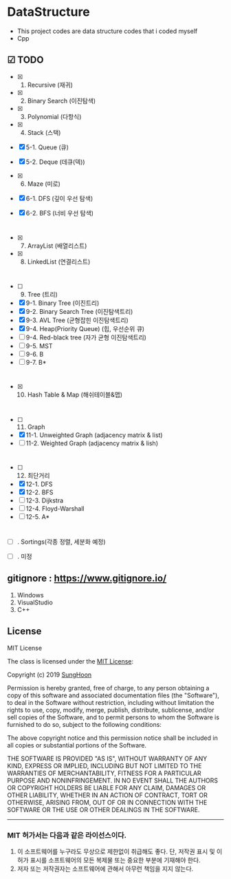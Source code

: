 # DataStructure
- This project codes are data structure codes that i coded myself
- Cpp

## ☑ TODO
- [x] 1. Recursive (재귀)
- [x] 2. Binary Search (이진탐색)
- [x] 3. Polynomial (다항식)
- [x] 4. Stack (스택)  
- [x] 5-1. Queue (큐)
- [x] 5-2. Deque (데큐(덱))
  
- [x] 6. Maze (미로)
- [x] 6-1. DFS (깊이 우선 탐색)
- [x] 6-2. BFS (너비 우선 탐색)
#
- [x] 7. ArrayList (배열리스트)
- [x] 8. LinkedList (연결리스트)
#
- [ ] 9. Tree (트리)
- [x] 9-1. Binary Tree (이진트리)
- [x] 9-2. Binary Search Tree (이진탐색트리)
- [x] 9-3. AVL Tree (균형잡힌 이진탐색트리)
- [x] 9-4. Heap(Priority Queue) (힙, 우선순위 큐)
- [ ] 9-4. Red-black tree (자가 균형 이진탐색트리)
- [ ] 9-5. MST
- [ ] 9-6. B
- [ ] 9-7. B*
#
- [x] 10. Hash Table & Map (해쉬테이블&맵)
#
- [ ] 11. Graph
- [x] 11-1. Unweighted Graph (adjacency matrix & list)
- [ ] 11-2. Weighted Graph (adjacency matrix & lish)
#
- [ ] 12. 최단거리
- [x] 12-1. DFS
- [x] 12-2. BFS
- [ ] 12-3. Dijkstra
- [ ] 12-4. Floyd-Warshall
- [ ] 12-5. A*
#
- [ ] . Sortings(각종 정렬, 세분화 예정)
- [ ] . 미정



## gitignore : https://www.gitignore.io/
1. Windows
2. VisualStudio
3. C++

## License

MIT License

The class is licensed under the [MIT License](http://opensource.org/licenses/MIT):

Copyright (c) 2019 [SungHoon](https://github.com/610ksh)

Permission is hereby granted, free of charge, to any person obtaining a copy
of this software and associated documentation files (the "Software"), to deal
in the Software without restriction, including without limitation the rights
to use, copy, modify, merge, publish, distribute, sublicense, and/or sell
copies of the Software, and to permit persons to whom the Software is
furnished to do so, subject to the following conditions:

The above copyright notice and this permission notice shall be included in all
copies or substantial portions of the Software.

THE SOFTWARE IS PROVIDED "AS IS", WITHOUT WARRANTY OF ANY KIND, EXPRESS OR
IMPLIED, INCLUDING BUT NOT LIMITED TO THE WARRANTIES OF MERCHANTABILITY,
FITNESS FOR A PARTICULAR PURPOSE AND NONINFRINGEMENT. IN NO EVENT SHALL THE
AUTHORS OR COPYRIGHT HOLDERS BE LIABLE FOR ANY CLAIM, DAMAGES OR OTHER
LIABILITY, WHETHER IN AN ACTION OF CONTRACT, TORT OR OTHERWISE, ARISING FROM,
OUT OF OR IN CONNECTION WITH THE SOFTWARE OR THE USE OR OTHER DEALINGS IN THE
SOFTWARE.

---
### MIT 허가서는 다음과 같은 라이선스이다.
1. 이 소프트웨어를 누구라도 무상으로 제한없이 취급해도 좋다. 단, 저작권 표시 및 이 허가 표시를 소프트웨어의 모든 복제물 또는 중요한 부분에 기재해야 한다.
2. 저자 또는 저작권자는 소프트웨어에 관해서 아무런 책임을 지지 않는다.
